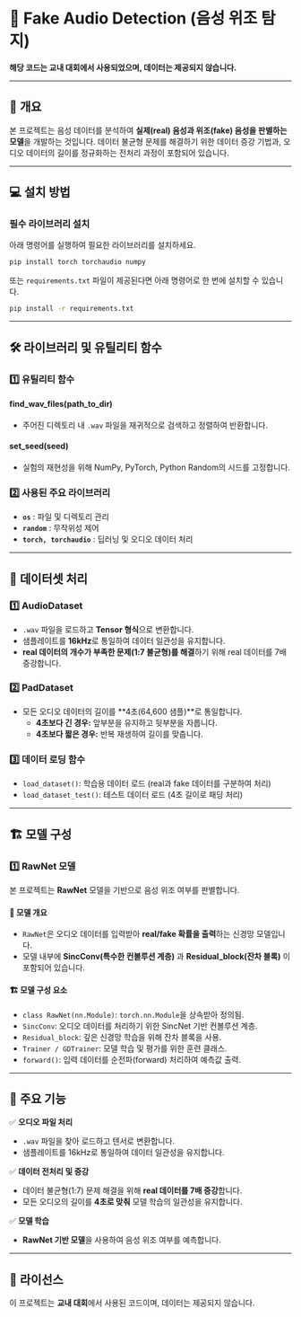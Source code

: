 # 🎵 Fake Audio Detection (음성 위조 탐지)

**해당 코드는 교내 대회에서 사용되었으며, 데이터는 제공되지 않습니다.**

---

## 📝 개요

본 프로젝트는 음성 데이터를 분석하여 **실제(real) 음성과 위조(fake) 음성을 판별하는 모델**을 개발하는 것입니다. 데이터 불균형 문제를 해결하기 위한 데이터 증강 기법과, 오디오 데이터의 길이를 정규화하는 전처리 과정이 포함되어 있습니다.

---

## 💻 설치 방법

### 필수 라이브러리 설치
아래 명령어를 실행하여 필요한 라이브러리를 설치하세요.

```bash
pip install torch torchaudio numpy
```

또는 `requirements.txt` 파일이 제공된다면 아래 명령어로 한 번에 설치할 수 있습니다.

```bash
pip install -r requirements.txt
```

---

## 🛠 라이브러리 및 유틸리티 함수

### 1️⃣ 유틸리티 함수

#### **find_wav_files(path_to_dir)**
- 주어진 디렉토리 내 `.wav` 파일을 재귀적으로 검색하고 정렬하여 반환합니다.

#### **set_seed(seed)**
- 실험의 재현성을 위해 NumPy, PyTorch, Python Random의 시드를 고정합니다.

### 2️⃣ 사용된 주요 라이브러리
- **`os`** : 파일 및 디렉토리 관리
- **`random`** : 무작위성 제어
- **`torch, torchaudio`** : 딥러닝 및 오디오 데이터 처리

---

## 🎵 데이터셋 처리

### 1️⃣ **AudioDataset**
- `.wav` 파일을 로드하고 **Tensor 형식**으로 변환합니다.
- 샘플레이트를 **16kHz**로 통일하여 데이터 일관성을 유지합니다.
- **real 데이터의 개수가 부족한 문제(1:7 불균형)를 해결**하기 위해 real 데이터를 7배 증강합니다.

### 2️⃣ **PadDataset**
- 모든 오디오 데이터의 길이를 **4초(64,600 샘플)**로 통일합니다.
  - **4초보다 긴 경우:** 앞부분을 유지하고 뒷부분을 자릅니다.
  - **4초보다 짧은 경우:** 반복 재생하여 길이를 맞춥니다.

### 3️⃣ **데이터 로딩 함수**
- `load_dataset()`: 학습용 데이터 로드 (real과 fake 데이터를 구분하여 처리)
- `load_dataset_test()`: 테스트 데이터 로드 (4초 길이로 패딩 처리)

---

## 🏗 모델 구성

### 1️⃣ **RawNet 모델**
본 프로젝트는 **RawNet** 모델을 기반으로 음성 위조 여부를 판별합니다.

#### 📌 **모델 개요**
- `RawNet`은 오디오 데이터를 입력받아 **real/fake 확률을 출력**하는 신경망 모델입니다.
- 모델 내부에 **SincConv(특수한 컨볼루션 계층)** 과 **Residual_block(잔차 블록)** 이 포함되어 있습니다.

#### 🏗 **모델 구성 요소**
- `class RawNet(nn.Module)`: `torch.nn.Module`을 상속받아 정의됨.
- `SincConv`: 오디오 데이터를 처리하기 위한 SincNet 기반 컨볼루션 계층.
- `Residual_block`: 깊은 신경망 학습을 위해 잔차 블록을 사용.
- `Trainer / GDTrainer`: 모델 학습 및 평가를 위한 훈련 클래스.
- `forward()`: 입력 데이터를 순전파(forward) 처리하여 예측값 출력.

---

## 🚀 주요 기능

✅ **오디오 파일 처리**
- `.wav` 파일을 찾아 로드하고 텐서로 변환합니다.
- 샘플레이트를 16kHz로 통일하여 데이터 일관성을 유지합니다.

✅ **데이터 전처리 및 증강**
- 데이터 불균형(1:7) 문제 해결을 위해 **real 데이터를 7배 증강**합니다.
- 모든 오디오의 길이를 **4초로 맞춰** 모델 학습의 일관성을 유지합니다.

✅ **모델 학습**
- **RawNet 기반 모델**을 사용하여 음성 위조 여부를 예측합니다.

---

## 📄 라이선스

이 프로젝트는 **교내 대회**에서 사용된 코드이며, 데이터는 제공되지 않습니다.

